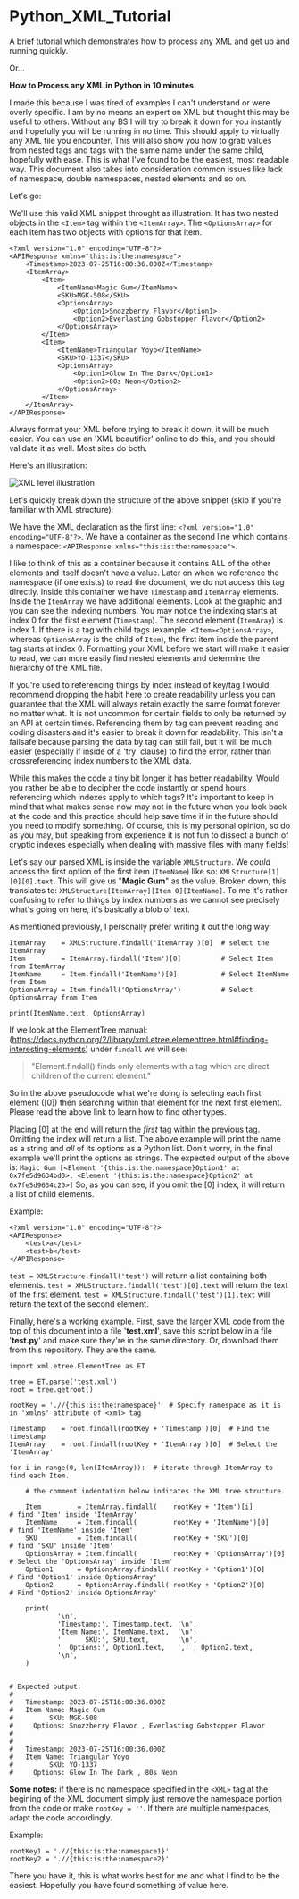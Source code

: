 # Python_XML_Tutorial
A brief tutorial which demonstrates how to process any XML and get up and running quickly.

Or...

**How to Process any XML in Python in 10 minutes**

I made this because I was tired of examples I can't understand
or were overly specific. I am by no means an expert on XML but thought this may be useful to others. Without any BS I will try to break it down for you instantly and hopefully you will be running in no time. This should apply to virtually any XML file you encounter. This will also show you how to grab values from nested tags and tags with the same name under the same child, hopefully with ease. This is what I've found to be the easiest, most readable way. This document also takes into consideration common issues like lack of namespace, double namespaces, nested elements and so on.

Let's go:

We'll use this valid XML snippet throught as illustration.
It has two nested objects in the `<Item>` tag within the `<ItemArray>`. The `<OptionsArray>` for each item has two objects with options for that item.


    <?xml version="1.0" encoding="UTF-8"?>
    <APIResponse xmlns="this:is:the:namespace">
        <Timestamp>2023-07-25T16:00:36.000Z</Timestamp>
    	<ItemArray>
    		<Item>
    			<ItemName>Magic Gum</ItemName>
    			<SKU>MGK-508</SKU>
    			<OptionsArray>
    				<Option1>Snozzberry Flavor</Option1>
    				<Option2>Everlasting Gobstopper Flavor</Option2>
    			</OptionsArray>
    		</Item>
    		<Item>
    			<ItemName>Triangular Yoyo</ItemName>
    			<SKU>YO-1337</SKU>
    			<OptionsArray>
    				<Option1>Glow In The Dark</Option1>
    				<Option2>80s Neon</Option2>
    			</OptionsArray>
    		</Item>
    	</ItemArray>
    </APIResponse>

Always format your XML before trying to break it down, it will be much easier. You can use an 'XML beautifier' online to do this, and you should validate it as well. Most sites do both.

Here's an illustration:

![XML level illustration](https://raw.githubusercontent.com/av1d/Python_XML_Tutorial/main/infographic.png)

Let's quickly break down the structure of the above snippet (skip if you're familiar with XML structure):

We have the XML declaration as the first line: `<?xml version="1.0"  encoding="UTF-8"?>`. 
We have a container as the second line which    contains a namespace: `<APIResponse xmlns="this:is:the:namespace">`.

I like to think of this as a container because it contains ALL of the other elements and itself doesn't have a value. Later on when we reference the namespace (if one exists) to read the document, we do not access this tag directly. Inside this container we have `Timestamp` and `ItemArray` elements.
Inside the `ItemArray` we have additional elements.
Look at the graphic and you can see the indexing numbers. You may notice the indexing starts at index 0 for the first
element (`Timestamp`). The second element (`ItemAray`) is index 1. 
If there is a tag with child tags (example: <`Item><OptionsArray>`, whereas `OptionsArray` is the child of `Item`), the first item inside the parent tag starts at index 0. Formatting your XML before we start will make it easier to read,
we can more easily find nested elements and determine the hierarchy of the XML file.


If you're used to referencing things by index instead of key/tag I would recommend dropping the habit here to create readability unless you can guarantee that the XML will always retain exactly the same format forever no matter what. It is not uncommon for certain fields to only be returned by an API at certain times. Referencing them by tag can prevent reading and coding disasters and it's easier to break it down for readability. This isn't a failsafe because parsing the data by tag can still fail, but it will be much easier (especially if inside of a 'try' clause) to find the error, rather than crossreferencing index numbers to the XML data. 

While this makes the code a tiny bit longer it has better readability. Would you rather be able to decipher the code instantly or spend hours referencing which indexes apply to which tags? It's important to keep in mind that what makes sense now may not in the future when you look back at the code and this practice should help save time if in the future should you need to modify something. Of course, this is my personal opinion, so do as you may, but speaking from experience it is not fun to dissect a bunch of cryptic indexes especially when dealing with massive files with many fields!

Let's say our parsed XML is inside the variable `XMLStructure`. We _could_ access the first option of the first item (`ItemName`) like so: `XMLStructure[1][0][0].text`. This will give us "**Magic Gum**" as the value. Broken down, this translates to: `XMLStructure[ItemArray][Item 0][ItemName]`. To me it's rather confusing to refer to things by index numbers as we cannot see precisely what's going on here, it's basically a blob of text.

As mentioned previously, I personally prefer writing it out the long way:

    ItemArray    = XMLStructure.findall('ItemArray')[0]  # select the ItemArray
    Item         = ItemArray.findall('Item')[0]          # Select Item from ItemArray
    ItemName     = Item.findall('ItemName')[0]           # Select ItemName from Item
    OptionsArray = Item.findall('OptionsArray')          # Select OptionsArray from Item
    
    print(ItemName.text, OptionsArray)

   
If we look at the ElementTree manual:
(https://docs.python.org/2/library/xml.etree.elementtree.html#finding-interesting-elements) under `findall` we will see:

> "Element.findall() finds only elements with a tag which are direct
> children of the current element."

So in the above pseudocode what we're doing is selecting each first element ([0]) then searching within that element for the next first element. Please read the above link to learn how to find other types.

Placing [0] at the end will return the _first_ tag within the previous tag. Omitting the index will return a list. The above example will print the name as a string and _all_ of its options as a Python list. Don't worry, in the final example we'll print the options as strings. The expected output of the above is: `Magic Gum [<Element '{this:is:the:namespace}Option1' at 0x7fe5d9634bd0>, <Element '{this:is:the:namespace}Option2' at 0x7fe5d9634c20>]`
So, as you can see, if you omit the [0] index, it will return a list of child elements.

Example:

    <?xml version="1.0" encoding="UTF-8"?>
    <APIResponse>
    	<test>a</test>
    	<test>b</test>
    </APIResponse>

`test = XMLStructure.findall('test')`  will return a list containing both <test> elements.
`test = XMLStructure.findall('test')[0].text`  will return the text of the first element.
`test = XMLStructure.findall('test')[1].text`  will return the text of the second element.


Finally, here's a working example. First, save the larger XML code from the top of this document into a file '**test.xml**',
save this script below in a file '**test.py**' and make sure they're in the same directory. Or, download them from this repository. They are the same.



    import xml.etree.ElementTree as ET
    
    tree = ET.parse('test.xml')
    root = tree.getroot()
    
    rootKey = './/{this:is:the:namespace}'  # Specify namespace as it is in 'xmlns' attribute of <xml> tag
    
    Timestamp    = root.findall(rootKey + 'Timestamp')[0]  # Find the timestamp
    ItemArray    = root.findall(rootKey + 'ItemArray')[0]  # Select the 'ItemArray'
    
    for i in range(0, len(ItemArray)):  # iterate through ItemArray to find each Item.
    
        # the comment indentation below indicates the XML tree structure.
    
        Item         = ItemArray.findall(    rootKey + 'Item')[i]           # find 'Item' inside 'ItemArray'
        ItemName     = Item.findall(         rootKey + 'ItemName')[0]           # find 'ItemName' inside 'Item'
        SKU          = Item.findall(         rootKey + 'SKU')[0]                # find 'SKU' inside 'Item'
        OptionsArray = Item.findall(         rootKey + 'OptionsArray')[0]       # Select the 'OptionsArray' inside 'Item'
        Option1      = OptionsArray.findall( rootKey + 'Option1')[0]                # Find 'Option1' inside OptionsArray'
        Option2      = OptionsArray.findall( rootKey + 'Option2')[0]                # Find 'Option2' inside OptionsArray'
    
        print(
                '\n',
                'Timestamp:', Timestamp.text, '\n',
                'Item Name:', ItemName.text,  '\n',
                '      SKU:', SKU.text,       '\n',
                '  Options:', Option1.text,   ',' , Option2.text,
                '\n',
        )
    
    
    # Expected output:
    #
    #   Timestamp: 2023-07-25T16:00:36.000Z 
    #   Item Name: Magic Gum 
    #         SKU: MGK-508 
    #     Options: Snozzberry Flavor , Everlasting Gobstopper Flavor
    #
    #
    #   Timestamp: 2023-07-25T16:00:36.000Z 
    #   Item Name: Triangular Yoyo 
    #         SKU: YO-1337 
    #     Options: Glow In The Dark , 80s Neon 


**Some notes:** if there is no namespace specified in the `<XML>` tag at the begining of the XML document
simply just remove the namespace portion from the code or make `rootKey = ''`. If there are multiple namespaces, adapt the code accordingly.

Example:

    rootKey1 = './/{this:is:the:namespace1}'
    rootKey2 = './/{this:is:the:namespace2}'


There you have it, this is what works best for me and what I find to be the easiest. Hopefully you have found something of value here.



